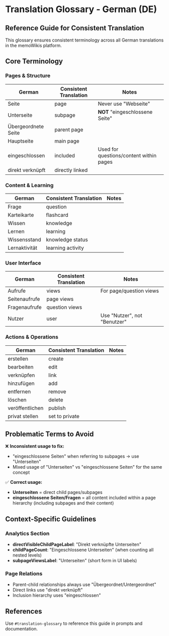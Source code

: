 # Translation Glossary - German (DE)

## Reference Guide for Consistent Translation

This glossary ensures consistent terminology across all German translations in the memoWikis platform.

## Core Terminology

### Pages & Structure
| German | Consistent Translation | Notes |
|--------|----------------------|-------|
| Seite | page | Never use "Webseite" |
| Unterseite | subpage | **NOT** "eingeschlossene Seite" |
| Übergeordnete Seite | parent page | |
| Hauptseite | main page | |
| eingeschlossen | included | Used for questions/content within pages |
| direkt verknüpft | directly linked | |

### Content & Learning
| German | Consistent Translation | Notes |
|--------|----------------------|-------|
| Frage | question | |
| Karteikarte | flashcard | |
| Wissen | knowledge | |
| Lernen | learning | |
| Wissensstand | knowledge status | |
| Lernaktivität | learning activity | |

### User Interface
| German | Consistent Translation | Notes |
|--------|----------------------|-------|
| Aufrufe | views | For page/question views |
| Seitenaufrufe | page views | |
| Fragenaufrufe | question views | |
| Nutzer | user | Use "Nutzer", not "Benutzer" |

### Actions & Operations
| German | Consistent Translation | Notes |
|--------|----------------------|-------|
| erstellen | create | |
| bearbeiten | edit | |
| verknüpfen | link | |
| hinzufügen | add | |
| entfernen | remove | |
| löschen | delete | |
| veröffentlichen | publish | |
| privat stellen | set to private | |

## Problematic Terms to Avoid

❌ **Inconsistent usage to fix:**
- "eingeschlossene Seiten" when referring to subpages → use "Unterseiten"
- Mixed usage of "Unterseiten" vs "eingeschlossene Seiten" for the same concept

✅ **Correct usage:**
- **Unterseiten** = direct child pages/subpages
- **eingeschlossene Seiten/Fragen** = all content included within a page hierarchy (including subpages and their content)

## Context-Specific Guidelines

### Analytics Section
- **directVisibleChildPageLabel**: "Direkt verknüpfte Unterseiten" 
- **childPageCount**: "Eingeschlossene Unterseiten" (when counting all nested levels)
- **subpageViewsLabel**: "Unterseiten" (short form in UI labels)

### Page Relations
- Parent-child relationships always use "Übergeordnet/Untergeordnet"
- Direct links use "direkt verknüpft"
- Inclusion hierarchy uses "eingeschlossen"

## References
Use `#translation-glossary` to reference this guide in prompts and documentation.
